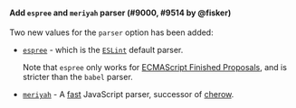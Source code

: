 #### Add `espree` and `meriyah` parser (#9000, #9514 by @fisker)

Two new values for the `parser` option has been added:

- [`espree`](https://github.com/eslint/espree) - which is the [`ESLint`](https://github.com/eslint/eslint) default parser.

  Note that `espree` only works for [ECMAScript Finished Proposals](https://github.com/tc39/proposals/blob/master/finished-proposals.md), and is stricter than the `babel` parser.

- [`meriyah`](https://github.com/meriyah/meriyah) - A [fast](https://meriyah.github.io/meriyah/performance/) JavaScript parser, successor of [cherow](https://github.com/cherow/cherow).
